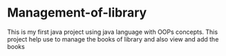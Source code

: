 # Management-of-library
This is my first java project using java language with OOPs concepts. This project help use to manage the books of library and also view and add the books
